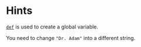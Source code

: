 # Hints

[`def`][def] is used to create a global variable.

You need to change `"Dr. Adam"` into a different string.

[def]: https://clojuredocs.org/clojure.core/def
